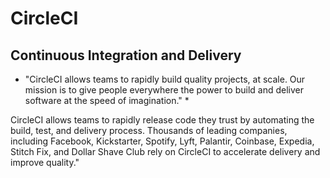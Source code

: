 # CircleCI 
## Continuous Integration and Delivery

* "CircleCI allows teams to rapidly build quality projects, at scale. Our mission is to give people everywhere the power to build and deliver software at the speed of imagination." *

CircleCI allows teams to rapidly release code they trust by automating the build, test, and delivery process. Thousands of leading companies, including Facebook, Kickstarter, Spotify, Lyft, Palantir, Coinbase, Expedia, Stitch Fix, and Dollar Shave Club rely on CircleCI to accelerate delivery and improve quality."
